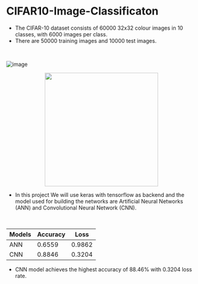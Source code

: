 # CIFAR10-Image-Classificaton

* The CIFAR-10 dataset consists of 60000 32x32 colour images in 10 classes, with 6000 images per class.
* There are 50000 training images and 10000 test images.

<br> 

![image](https://user-images.githubusercontent.com/75809224/152293672-fc3c534f-527c-480e-92d2-24587d00b16c.png) 

<p align="center">
  <img width="300" height="300" src="https://www.google.com/imgres?imgurl=https%3A%2F%2Fmiro.medium.com%2Fmax%2F1182%2F1*OSvbuPLy0PSM2nZ62SbtlQ.png&imgrefurl=https%3A%2F%2Fbecominghuman.ai%2Fcifar-10-image-classification-fd2ace47c5e8&tbnid=hlXtPlG0ZKVfeM&vet=12ahUKEwiM_6T--uL1AhUyk9gFHSpyCqEQMygBegUIARC6AQ..i&docid=_cp7XtvfhTTZfM&w=1182&h=542&q=cifar10%20medium&ved=2ahUKEwiM_6T--uL1AhUyk9gFHSpyCqEQMygBegUIARC6AQ">
</p>



* In this project We will use keras with tensorflow as backend and the model used for building the networks are Artificial Neural Networks (ANN) and Convolutional Neural Network (CNN).

<br> 

|  Models   |  Accuracy  |   Loss    |
| --------- | ---------- | --------  |
| ANN       |  0.6559    |  0.9862   | 
| CNN       |  0.8846    |  0.3204   | 

  
* CNN model achieves the highest accuracy of 88.46% with 0.3204 loss rate.
